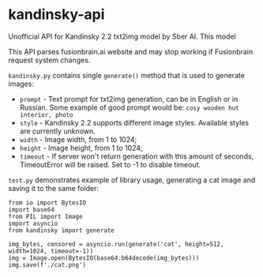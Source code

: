 # kandinsky-api
Unofficial API for Kandinsky 2.2 txt2img model by Sber AI. This model 

This API parses fusionbrain.ai website and may stop working if Fusionbrain request system changes.

`kandinsky.py` contains single `generate()` method that is used to generate images:

- `prompt` - Text prompt for txt2img generation, can be in English or in Russian. Some example of good prompt would be: `cosy wooden hut interior, photo`
- `style` - Kandinsky 2.2 supports different image styles. Available styles are currently unknown.
- `width` - Image width, from 1 to 1024;
- `height` - Image height, from 1 to 1024;
- `timeout` - If server won't return generation with this amount of seconds, TimeoutError will be raised. Set to -1 to disable timeout.

`test.py` demonstrates example of library usage, generating a cat image and saving it to the same folder:
```
from io import BytesIO
import base64
from PIL import Image
import asyncio
from kandinsky import generate

img_bytes, censored = asyncio.run(generate('cat', height=512, width=1024, timeout=-1))
img = Image.open(BytesIO(base64.b64decode(img_bytes)))
img.save(f'./cat.png')
```

